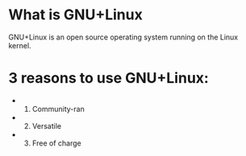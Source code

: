 # What is GNU+Linux
GNU+Linux is an open source operating system running on the Linux kernel.
# 3 reasons to use GNU+Linux:
* 1. Community-ran
* 2. Versatile
* 3. Free of charge
 
